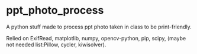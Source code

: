 # ppt_photo_process
A python stuff made to process ppt photo taken in class to be print-friendly.

Relied on ExifRead, matplotlib, numpy, opencv-python, pip, scipy, (maybe not needed list:Pillow, cycler, kiwisolver).
